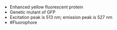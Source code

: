 - Enhanced yellow fluorescent protein
- Genetic mutant of GFP
- Excitation peak is 513 nm; emission peak is 527 nm
- #Fluorophore